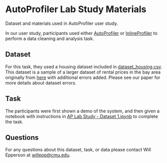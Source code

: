 # AutoProfiler Lab Study Materials
Dataset and materials used in AutoProfiler user study.

In our user study, participants used either [AutoProfiler](https://github.com/cmudig/AutoProfiler) or [InlineProfiler](https://github.com/cmudig/ProfileInline) to perform a data cleaning and analysis task.

## Dataset
For this task, they used a housing dataset included in [dataset_housing.csv](./dataset_housing.csv). This dataset is a sample of a larger dataset of rental prices in the bay area originally from [here](https://www.katepennington.org/data) with additional errors added. Please see our paper for more details about dataset errors.

## Task
The participants were first shown a demo of the system, and then given a notebook with instructions in [AP Lab Study - Dataset 1.ipynb](./AP%20Lab%20Study%20-%20Dataset%201.ipynb) to complete the task.

## Questions
For any questions about this dataset, task, or data please contact Will Epperson at [willepp@cmu.edu](mailto:willepp@cmu.edu).